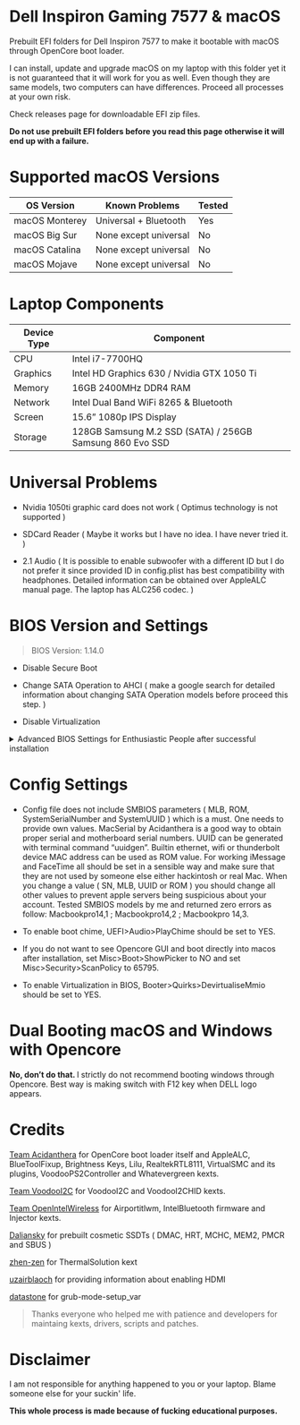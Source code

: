 # Dell Inspiron Gaming 7577 & macOS 

Prebuilt EFI folders for Dell Inspiron 7577 to make it bootable with macOS through OpenCore boot loader.

I can install, update and upgrade macOS on my laptop with this folder yet it is not guaranteed that it will work for you as well. Even though they are same models, two computers can have differences. Proceed all processes at your own risk.

Check releases page for downloadable EFI zip files.

<b> Do not use prebuilt EFI folders before you read this page otherwise it will end up with a failure. </b>

# Supported macOS Versions

| OS Version 		| Known Problems 			| Tested 	|
| ----------- 		| ---------- 				| ------	|
| macOS Monterey  	| Universal + Bluetooth          		| Yes             	|
| macOS Big Sur  	| None except universal          	| No            	|
| macOS Catalina  	| None except universal          	| No              	|
| macOS Mojave	| None except universal          	| No              	|

# Laptop Components 

| Device Type		| Component 	|
|-------------	| --------- 	|			
| CPU			| Intel i7-7700HQ |
| Graphics		| Intel HD Graphics 630 / Nvidia GTX 1050 Ti |
| Memory		| 16GB 2400MHz DDR4 RAM |
| Network		| Intel Dual Band WiFi 8265 & Bluetooth |
| Screen		| 15.6” 1080p IPS Display |
| Storage		| 128GB Samsung M.2 SSD (SATA) / 256GB Samsung 860 Evo SSD |

# Universal Problems

* Nvidia 1050ti graphic card does not work ( Optimus technology is not supported )

* SDCard Reader ( Maybe it works but I have no idea. I have never tried it. )

* 2.1 Audio ( It is possible to enable subwoofer with a different ID but I do not prefer it since provided ID in config.plist has best compatibility with headphones. Detailed information can be obtained over AppleALC manual page. The laptop has ALC256 codec. )

# BIOS Version and Settings

> BIOS Version: 1.14.0

* Disable Secure Boot

* Change SATA Operation to AHCI ( make a google search for detailed information about changing SATA Operation models before proceed this step. )

* Disable Virtualization

<details>
<summary>Advanced BIOS Settings for Enthusiastic People after successful installation </summary>

  
<b> IMPORTANT NOTE1: All changes done through this screen will be back to default when you perform a BIOS upgrade or re-flash the same version. It also defaults itself if you reset CMOS physically. </b>

<b>IMPORTANT NOTE2: Even though steps descried here are not required for a successful boot process, it is strongly advised. Steps here are my preferred methods but excluded from config in order to prevent new comers’ mistakes. </b>

To enable advanced BIOS options;

1- Set Misc>Boot>HideAuxiliary to YES

2- Execute AdvancedBiosSettings at Opencore Picker screen

Enter given commands below for each settings. When it is done, type “exit” without quotes to exit this command shell screen.





| Command			| Explanation 		|
|---------		| ----------- 		|			
| setup_var 0x4DE 0x00	| Disables CFG Lock 	|

> IMPORTANT NOTE for CFG LOCK: After execute this command, you must disable Kernel>Quirks>AppleXcpmCfgLock in config.plist after you boot into macOS. It is not recommended to use both at the same time for a long period. 

  </details>  
  
# Config Settings

  * Config file does not include SMBIOS parameters ( MLB, ROM, SystemSerialNumber and SystemUUID ) which is a must. One needs to provide own values. MacSerial by Acidanthera is a good way to obtain proper serial and motherboard serial numbers. UUID can be generated with terminal command “uuidgen”. Builtin ethernet, wifi or thunderbolt device MAC address can be used as ROM value. For working iMessage and FaceTime all should be set in a sensible way and make sure that they are not used by someone else either hackintosh or real Mac. When you change a value ( SN, MLB, UUID or ROM ) you should change all other values to prevent apple servers being suspicious about your account. Tested SMBIOS models by me and returned zero errors as follow: Macbookpro14,1 ; Macbookpro14,2 ; Macbookpro 14,3.

  * To enable boot chime, UEFI>Audio>PlayChime should be set to YES.

  * If you do not want to see Opencore GUI and boot directly into macos after installation, set Misc>Boot>ShowPicker to NO and set Misc>Security>ScanPolicy to 65795.

  * To enable Virtualization in BIOS, Booter>Quirks>DevirtualiseMmio should be set to YES.

# Dual Booting macOS and Windows with Opencore

<b> No, don’t do that. </b> I strictly do not recommend booting windows through Opencore. Best way is making switch with F12 key when DELL logo appears. 

# Credits

[Team Acidanthera](https://github.com/acidanthera) for OpenCore boot loader itself and AppleALC, BlueToolFixup, Brightness Keys, Lilu, RealtekRTL8111, VirtualSMC and its plugins, VoodooPS2Controller and Whatevergreen kexts. 

[Team VoodooI2C](https://github.com/VoodooI2C/VoodooI2C) for VoodooI2C and VoodooI2CHID kexts.

[Team OpenIntelWireless](https://github.com/OpenIntelWireless) for Airportitlwm, IntelBluetooth firmware and  Injector kexts.

[Daliansky](https://github.com/Daliansky) for prebuilt cosmetic SSDTs ( DMAC, HRT, MCHC, MEM2, PMCR and SBUS )

[zhen-zen](https://github.com/zhen-zen) for ThermalSolution kext

[uzairblaoch](https://github.com/uzairblaoch) for providing information about enabling HDMI

[datastone](https://github.com/datasone) for grub-mode-setup_var

> Thanks everyone who helped me with patience and developers for maintaing kexts, drivers, scripts and patches. 

# Disclaimer

I am not responsible for anything happened to you or your laptop. Blame someone else for your suckin' life.

<strong> This whole process is made because of fucking educational purposes. </strong>
